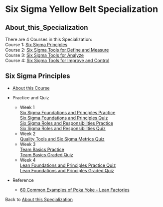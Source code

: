 # Six Sigma Yellow Belt Specialization  

## About_this_Specialization
There are 4 Courses in this Specialization:  
Course 1: [Six Sigma Principles](#Six_Sigma_Principles)  
Course 2: [Six Sigma Tools for Define and Measure]()    
Course 3: [Six Sigma Tools for Analyze]()    
Course 4: [Six Sigma Tools for Improve and Control]()    

## Six Sigma Principles  
- [About this Course](https://www.coursera.org/learn/six-sigma-principles)
- Practice and Quiz  
  - Week 1  
    [Six Sigma Foundations and Principles Practice](./Six_Sigma_Principles/Six_Sigma_Foundations_and_Principles_Practice.pdf)  
    [Six Sigma Foundations and Principles Quiz](./Six_Sigma_Principles/Six_Sigma_Foundations_and_Principles_Quiz.pdf)   
    [Six Sigma Roles and Responsibilities Practice](./Six_Sigma_Principles/Six_Sigma_Roles_and_Responsibilities_Practice.pdf)    
    [Six Sigma Roles and Responsibilities Quiz](./Six_Sigma_Principles/Six_Sigma_Roles_and_Responsibilities_Quiz.pdf)    
  - Week 2    
    [Quality Tools and Six Sigma Metrics Quiz](./Six_Sigma_Principles/Quality_Tools_and_Six_Sigma_Metrics_Quiz.pdf)    
  - Week 3    
    [Team Basics Practice](./Six_Sigma_Principles/Team_Basics_Practice.pdf)     
    [Team Basics Graded Quiz](./Six_Sigma_Principles/Team_Basics_Graded_Quiz.pdf)    
  - Week 4  
    [Lean Foundations and Principles Practice Quiz](./Six_Sigma_Principles/Lean_Foundations_and_Principles_Practice_Quiz.pdf)    
    [Lean Foundations and Principles Graded Quiz](./Six_Sigma_Principles/Lean_Foundations_and_Principles_Graded_Quiz.pdf)  
 
- Reference
  - [60 Common Examples of Poka Yoke - Lean Factories](https://leanfactories.com/poka-yoke-examples-error-proofing-in-manufacturing-daily-life/)
  
 Back to [About this Specialization](#About_this_Specialization)
